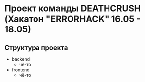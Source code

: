 # Проект команды DEATHCRUSH (Хакатон "ERRORHACK" 16.05 - 18.05)

## Структура проекта
- backend
    - чё-то 
- frontend
    - чё-то 
